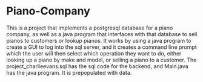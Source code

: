 # Piano-Company
This is a project that implements a postgresql database for a piano company, as well as a java program that interfaces with that database to 
sell pianos to customers or lookup pianos. It works by using a java program to create a GUI to log into the sql server, and it creates a command line prompt 
which the user will then select which operation they want to do, either looking up a piano by make and model, or selling a piano to a customer. 
The project_charlieevans.sql has the sql code for the backend, and Main.java has the java program. It is prepopulated with data.
